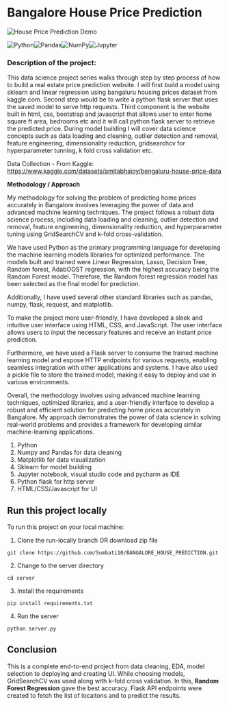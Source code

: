# Bangalore House Price Prediction
![House Price Prediction Demo](https://github.com/Sumbati10/BANGALORE_HOUSE_PREDICTION/blob/main/DEMO/demo_Bengaluru.gif)

<img alt="Python" src="https://img.shields.io/badge/python-%2314354C.svg?style=for-the-badge&logo=python&logoColor=white"/><img alt="Pandas" src="https://img.shields.io/badge/pandas-%23150458.svg?style=for-the-badge&logo=pandas&logoColor=white" /><img alt="NumPy" src="https://img.shields.io/badge/numpy-%23013243.svg?style=for-the-badge&logo=numpy&logoColor=white" /><img alt="Jupyter" src="https://img.shields.io/badge/Jupyter-%23F37626.svg?style=for-the-badge&logo=Jupyter&logoColor=white" />

### Description of the project:
This data science project series walks through step by step process of how to build a real estate price prediction website.  I will first build a model using sklearn and linear regression using bangaluru housing prices dataset from kaggle.com. Second step would be to write a python flask server that uses the saved model to serve http requests.  Third component is the website built in html, css, bootstrap and javascript that allows user to enter home square ft area, bedrooms etc and it will call python flask server to retrieve the predicted price. During model building I will cover data science concepts such as data loading and cleaning, outlier detection and removal, feature engineering, dimensionality reduction, gridsearchcv for hyperparameter tunning, k fold cross validation etc.

Data Collection - From Kaggle: https://www.kaggle.com/datasets/amitabhajoy/bengaluru-house-price-data

**Methodology / Approach**

My methodology for solving the problem of predicting home prices accurately in Bangalore involves leveraging the power of data and advanced machine learning techniques. The project follows a robust data science process, including data loading and cleaning, outlier detection and removal, feature engineering, dimensionality reduction, and hyperparameter tuning using GridSearchCV and k-fold cross-validation.

We have used Python as the primary programming language for developing the machine learning models libraries for optimized performance. The models built and trained were Linear Regression, Lasso, Decision Tree, Random forest, AdabOOST regression,  with the highest accuracy being the Random Forest model. Therefore, the Random forest regression model has been selected as the final model for prediction.

Additionally, I have used several other standard libraries such as pandas, numpy, flask, request, and matplotlib.

To make the project more user-friendly, I have developed a sleek and intuitive user interface using HTML, CSS, and JavaScript. The user interface allows users to input the necessary features and receive an instant price prediction.

Furthermore, we have used a Flask server to consume the trained machine learning model and expose HTTP endpoints for various requests, enabling seamless integration with other applications and systems. I have also used a pickle file to store the trained model, making it easy to deploy and use in various environments.

Overall, the methodology involves using advanced machine learning techniques, optimized libraries, and a user-friendly interface to develop a robust and efficient solution for predicting home prices accurately in Bangalore. My approach demonstrates the power of data science in solving real-world problems and provides a framework for developing similar machine-learning applications.


1. Python
2. Numpy and Pandas for data cleaning
3. Matplotlib for data visualization
4. Sklearn for model building
5. Jupyter notebook, visual studio code and pycharm as IDE
6. Python flask for http server
7. HTML/CSS/Javascript for UI

## Run this project locally

To run this project on your local machine:
1. Clone the run-locally branch OR download zip file
```
git clone https://github.com/Sumbati10/BANGALORE_HOUSE_PREDICTION.git
```
2. Change to the server directory
```
cd server
```
3. Install the requirements
```
pip install requirements.txt
```
4. Run the server
```
python server.py
```



## Conclusion

This is a complete end-to-end project from data cleaning, EDA, model selection to deploying and creating UI. While choosing models, GridSearchCV was used along with k-fold cross validation. In this, **Random Forest Regression** gave the best accuracy. Flask API endpoints were created to fetch the list of locaitons and to predict the results.
   

